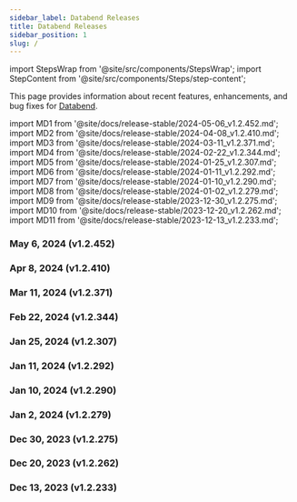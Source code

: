 ```yaml
---
sidebar_label: Databend Releases
title: Databend Releases
sidebar_position: 1
slug: /
---
```


import StepsWrap from '@site/src/components/StepsWrap';
import StepContent from '@site/src/components/Steps/step-content';

This page provides information about recent features, enhancements, and bug fixes for <a href="https://github.com/datafuselabs/databend">Databend</a>.



import MD1 from '@site/docs/release-stable/2024-05-06_v1.2.452.md';
import MD2 from '@site/docs/release-stable/2024-04-08_v1.2.410.md';
import MD3 from '@site/docs/release-stable/2024-03-11_v1.2.371.md';
import MD4 from '@site/docs/release-stable/2024-02-22_v1.2.344.md';
import MD5 from '@site/docs/release-stable/2024-01-25_v1.2.307.md';
import MD6 from '@site/docs/release-stable/2024-01-11_v1.2.292.md';
import MD7 from '@site/docs/release-stable/2024-01-10_v1.2.290.md';
import MD8 from '@site/docs/release-stable/2024-01-02_v1.2.279.md';
import MD9 from '@site/docs/release-stable/2023-12-30_v1.2.275.md';
import MD10 from '@site/docs/release-stable/2023-12-20_v1.2.262.md';
import MD11 from '@site/docs/release-stable/2023-12-13_v1.2.233.md';


<StepsWrap> 



<StepContent outLink="https://github.com/datafuselabs/databend/releases/tag/v1.2.452" number="-1">

### May 6, 2024 (v1.2.452)

<MD1 />

</StepContent>

<StepContent outLink="https://github.com/datafuselabs/databend/releases/tag/v1.2.410" number="">

### Apr 8, 2024 (v1.2.410)

<MD2 />

</StepContent>

<StepContent outLink="https://github.com/datafuselabs/databend/releases/tag/v1.2.371" number="">

### Mar 11, 2024 (v1.2.371)

<MD3 />

</StepContent>

<StepContent outLink="https://github.com/datafuselabs/databend/releases/tag/v1.2.344" number="">

### Feb 22, 2024 (v1.2.344)

<MD4 />

</StepContent>

<StepContent outLink="https://github.com/datafuselabs/databend/releases/tag/v1.2.307" number="">

### Jan 25, 2024 (v1.2.307)

<MD5 />

</StepContent>

<StepContent outLink="https://github.com/datafuselabs/databend/releases/tag/v1.2.292" number="">

### Jan 11, 2024 (v1.2.292)

<MD6 />

</StepContent>

<StepContent outLink="https://github.com/datafuselabs/databend/releases/tag/v1.2.290" number="">

### Jan 10, 2024 (v1.2.290)

<MD7 />

</StepContent>

<StepContent outLink="https://github.com/datafuselabs/databend/releases/tag/v1.2.279" number="">

### Jan 2, 2024 (v1.2.279)

<MD8 />

</StepContent>

<StepContent outLink="https://github.com/datafuselabs/databend/releases/tag/v1.2.275" number="">

### Dec 30, 2023 (v1.2.275)

<MD9 />

</StepContent>

<StepContent outLink="https://github.com/datafuselabs/databend/releases/tag/v1.2.262" number="">

### Dec 20, 2023 (v1.2.262)

<MD10 />

</StepContent>

<StepContent outLink="https://github.com/datafuselabs/databend/releases/tag/v1.2.233" number="">

### Dec 13, 2023 (v1.2.233)

<MD11 />

</StepContent>

</StepsWrap> 
